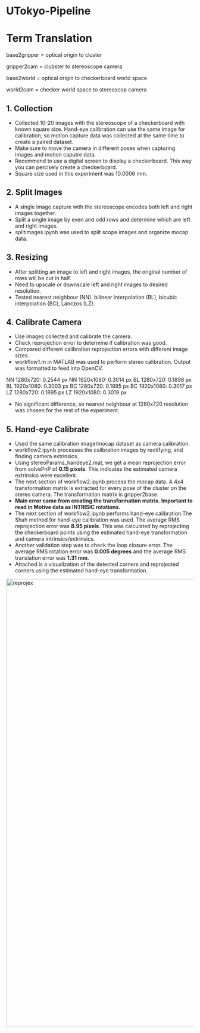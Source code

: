 # UTokyo-Pipeline

# Term Translation

base2gripper = optical origin to cluster

gripper2cam = clubster to stereoscope camera

base2world = optical origin to checkerboard world space

world2cam = checker world space to stereoscop camera

## 1. Collection

- Collected 10-20 images with the stereoscope of a checkerboard with known square size. Hand-eye calibration can use the same image for calibration, so motion capture data was collected at the same time to create a paired dataset.
- Make sure to move the camera in different poses when capturing images and motion caputre data.
- Recommend to use a digital screen to display a checkerboard. This way you can percisely create a checkerboard.
- Square size used in this experiment was 10.0006 mm.

## 2. Split Images

- A single image capture with the stereoscope encodes both left and right images together.
- Split a single image by even and odd rows and determine which are left and right images.
- splitimages.ipynb was used to split scope images and organize mocap data.

## 3. Resizing

- After splitting an image to left and right images, the original number of rows will be cut in half.
- Need to upscale or downscale left and right images to desired resolution.
- Tested nearest neighbour (NN), bilinear interpolation (BL), bicubic interpolation (BC), Lanczos (LZ).

## 4. Calibrate Camera

- Use images collected and calibrate the camera.
- Check reprojection error to determine if calibration was good.
- Compared different calibration reprojection errors with different image sizes.
- workflow1.m in MATLAB was used to perform stereo calibration. Output was formatted to feed into OpenCV.

NN 1280x720: 0.2544 px
NN 1920x1080: 0.3014 px
BL 1280x720: 0.1898 px
BL 1920x1080: 0.3003 px
BC 1280x720: 0.1895 px
BC 1920x1080: 0.3017 px
LZ 1280x720: 0.1895 px
LZ 1920x1080: 0.3019 px

- No significant difference, so nearest neighbour at 1280x720 resolution was chosen for the rest of the experiment.

## 5. Hand-eye Calibrate

- Used the same calibration image/mocap dataset as camera calibration.
- workflow2.ipynb processes the calibration images by rectifying, and finding camera extrinsics.
- Using stereoParams_handeye2.mat, we get a mean reprojection error from solvePnP of **0.15 pixels**. This indicates the estimated camera extrinsics were excellent.
- The next section of workflow2.ipynb process the mocap data. A 4x4 transformation matrix is extracted for every pose of the cluster on the stereo camera. The transformation matrix is gripper2base.
- **Main error came from creating the transformation matrix. Important to read in Motive data as INTRISIC rotations.**
- The next section of workflow2.ipynb performs hand-eye calibration.The Shah method for hand-eye calibration was used. The average RMS reprojection error was **8.95 pixels**. This was calculated by reprojecting the checkerboard points using the estimated hand-eye transformation and camera intrinsics/extrinsics.
- Another validation step was to check the loop closure error. The average RMS rotation error was **0.005 degrees** and the average RMS translation error was **1.31 mm**.
- Attached is a visualization of the detected corners and reprojected corners using the estimated hand-eye transformation.

<img width="1600" height="1200" alt="reprojex" src="https://github.com/user-attachments/assets/04e3609d-8de7-4ba0-827b-e0a3d61f9449" />


